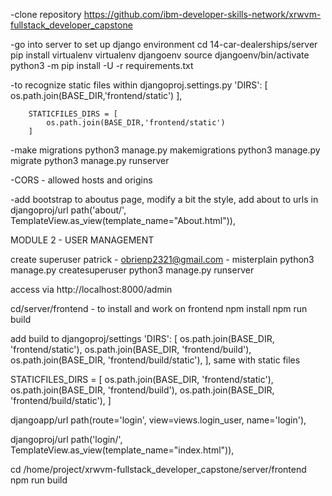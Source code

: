 -clone repository
https://github.com/ibm-developer-skills-network/xrwvm-fullstack_developer_capstone

-go into server to set up django environment
cd 14-car-dealerships/server
pip install virtualenv
virtualenv djangoenv
source djangoenv/bin/activate
python3 -m pip install -U -r requirements.txt

-to recognize static files within djangoproj.settings.py
        'DIRS': [
            os.path.join(BASE_DIR,'frontend/static')
        ],

        STATICFILES_DIRS = [
            os.path.join(BASE_DIR,'frontend/static')
        ]

-make migrations
python3 manage.py makemigrations
python3 manage.py migrate
python3 manage.py runserver

-CORS - allowed hosts and origins

-add bootstrap to aboutus page, modify a bit the style, add about to urls in djangoproj/url
    path('about/', TemplateView.as_view(template_name="About.html")),

MODULE 2 - USER MANAGEMENT

create superuser
patrick - obrienp2321@gmail.com - misterplain
python3 manage.py createsuperuser
python3 manage.py runserver

access via http://localhost:8000/admin

cd/server/frontend - to install and work on frontend
npm install
npm run build

add build to djangoproj/settings
 'DIRS': [
            os.path.join(BASE_DIR, 'frontend/static'),
            os.path.join(BASE_DIR, 'frontend/build'),
            os.path.join(BASE_DIR, 'frontend/build/static'),
        ],
same with static files

STATICFILES_DIRS = [
    os.path.join(BASE_DIR, 'frontend/static'),
    os.path.join(BASE_DIR, 'frontend/build'),
    os.path.join(BASE_DIR, 'frontend/build/static'),
]

djangoapp/url
    path(route='login', view=views.login_user, name='login'),

djangoproj/url
 path('login/', TemplateView.as_view(template_name="index.html")),


cd /home/project/xrwvm-fullstack_developer_capstone/server/frontend
npm run build